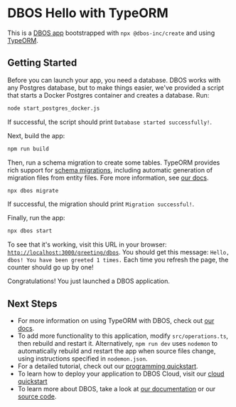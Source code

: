 # DBOS Hello with TypeORM

This is a [DBOS app](https://docs.dbos.dev/) bootstrapped with `npx @dbos-inc/create` and using [TypeORM](https://docs.dbos.dev/typescript/tutorials/programmingmodel/orms/using-typeorm).

## Getting Started

Before you can launch your app, you need a database.
DBOS works with any Postgres database, but to make things easier, we've provided a script that starts a Docker Postgres container and creates a database.
Run:

```bash
node start_postgres_docker.js
```

If successful, the script should print `Database started successfully!`.

Next, build the app:

```bash
npm run build
```

Then, run a schema migration to create some tables.
TypeORM provides rich support for [schema migrations](https://typeorm.io/migrations), including automatic generation of migration files from entity files.
Fore more information, see [our docs](https://docs.dbos.dev/typescript/tutorials/programmingmodel/orms/using-typeorm).

```bash
npx dbos migrate
```

If successful, the migration should print `Migration successful!`.

Finally, run the app:

```bash
npx dbos start
```

To see that it's working, visit this URL in your browser: [`http://localhost:3000/greeting/dbos`](http://localhost:3000/greeting/dbos).
You should get this message: `Hello, dbos! You have been greeted 1 times.`
Each time you refresh the page, the counter should go up by one!

Congratulations! You just launched a DBOS application.

## Next Steps

- For more information on using TypeORM with DBOS, check out [our docs](https://docs.dbos.dev/typescript/tutorials/programmingmodel/orms/using-typeorm).
- To add more functionality to this application, modify `src/operations.ts`, then rebuild and restart it.  Alternatively, `npm run dev` uses `nodemon` to automatically rebuild and restart the app when source files change, using instructions specified in `nodemon.json`.
- For a detailed tutorial, check out our [programming quickstart](https://docs.dbos.dev/typescript/programming-guide).
- To learn how to deploy your application to DBOS Cloud, visit our [cloud quickstart](https://docs.dbos.dev/quickstart)
- To learn more about DBOS, take a look at [our documentation](https://docs.dbos.dev/) or our [source code](https://github.com/dbos-inc).
